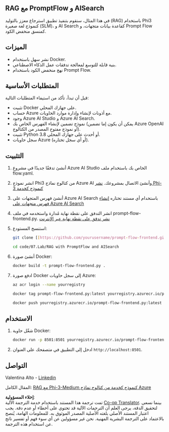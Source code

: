 <!--
CO_OP_TRANSLATOR_METADATA:
{
  "original_hash": "8ec74e4a49934dad78bc52dcb898359c",
  "translation_date": "2025-07-16T17:05:54+00:00",
  "source_file": "code/07.Lab/RAG_with_PromptFlow_and_AISearch/README.md",
  "language_code": "ar"
}
-->
## RAG مع PromptFlow و AISearch

في هذا المثال، سنقوم بتنفيذ تطبيق استرجاع معزز بالتوليد (RAG) باستخدام Phi3 كنموذج لغة صغيرة (SLM)، و AI Search كقاعدة بيانات متجهات، و Prompt Flow كمنسق منخفض الكود.

## الميزات

- نشر سهل باستخدام Docker.
- بنية قابلة للتوسع لمعالجة تدفقات عمل الذكاء الاصطناعي.
- نهج منخفض الكود باستخدام Prompt Flow.

## المتطلبات الأساسية

قبل أن تبدأ، تأكد من استيفاء المتطلبات التالية:

- تثبيت Docker على جهازك المحلي.
- حساب Azure مع أذونات لإنشاء وإدارة موارد الحاويات.
- وجود Azure AI Studio و Azure AI Search.
- نموذج تضمين لإنشاء الفهرس الخاص بك (يمكن أن يكون إما تضمين Azure OpenAI أو نموذج مفتوح المصدر من الكتالوج).
- تثبيت Python 3.8 أو أحدث على جهازك المحلي.
- سجل حاويات Azure (أو أي سجل تختاره).

## التثبيت

1. أنشئ تدفقًا جديدًا في مشروع Azure AI Studio الخاص بك باستخدام ملف flow.yaml.
2. انشر نموذج Phi3 من كتالوج نماذج Azure AI وأنشئ الاتصال بمشروعك. [نشر Phi-3 كنموذج كخدمة](https://learn.microsoft.com/azure/machine-learning/how-to-deploy-models-phi-3?view=azureml-api-2&tabs=phi-3-mini)
3. أنشئ فهرس المتجهات على Azure AI Search باستخدام أي مستند تختاره [إنشاء فهرس متجهات على Azure AI Search](https://learn.microsoft.com/azure/search/search-how-to-create-search-index?tabs=portal)
4. انشر التدفق على نقطة نهاية مُدارة واستخدمه في ملف prompt-flow-frontend.py. [نشر تدفق على نقطة نهاية عبر الإنترنت](https://learn.microsoft.com/azure/ai-studio/how-to/flow-deploy)
5. استنسخ المستودع:

    ```sh
    git clone [[https://github.com/yourusername/prompt-flow-frontend.git](https://github.com/microsoft/Phi-3CookBook.git)](https://github.com/microsoft/Phi-3CookBook.git)
    
    cd code/07.Lab/RAG with PromptFlow and AISearch
    ```

6. أنشئ صورة Docker:

    ```sh
    docker build -t prompt-flow-frontend.py .
    ```

7. ادفع صورة Docker إلى سجل حاويات Azure:

    ```sh
    az acr login --name yourregistry
    
    docker tag prompt-flow-frontend.py:latest yourregistry.azurecr.io/prompt-flow-frontend.py:latest
    
    docker push yourregistry.azurecr.io/prompt-flow-frontend.py:latest
    ```

## الاستخدام

1. شغّل حاوية Docker:

    ```sh
    docker run -p 8501:8501 yourregistry.azurecr.io/prompt-flow-frontend.py:latest
    ```

2. ادخل إلى التطبيق في متصفحك على العنوان `http://localhost:8501`.

## التواصل

Valentina Alto - [Linkedin](https://www.linkedin.com/in/valentina-alto-6a0590148/)

المقال الكامل: [RAG مع Phi-3-Medium كنموذج كخدمة من كتالوج نماذج Azure](https://medium.com/@valentinaalto/rag-with-phi-3-medium-as-a-model-as-a-service-from-azure-model-catalog-62e1411948f3)

**إخلاء المسؤولية**:  
تمت ترجمة هذا المستند باستخدام خدمة الترجمة الآلية [Co-op Translator](https://github.com/Azure/co-op-translator). بينما نسعى لتحقيق الدقة، يرجى العلم أن الترجمات الآلية قد تحتوي على أخطاء أو عدم دقة. يجب اعتبار المستند الأصلي بلغته الأصلية المصدر الموثوق به. للمعلومات الهامة، يُنصح بالاعتماد على الترجمة البشرية المهنية. نحن غير مسؤولين عن أي سوء فهم أو تفسير ناتج عن استخدام هذه الترجمة.